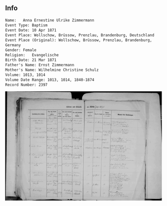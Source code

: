 ## Info

    Name:	Anna Ernestine Ulrike Zimmermann
    Event Type:	Baptism
    Event Date:	10 Apr 1871
    Event Place: Wollschow, Brüssow, Prenzlau, Brandenburg, Deutschland
    Event Place (Original):	Wollschow, Brüssow, Prenzlau, Brandenburg, Germany
    Gender:	Female
    Religion:	Evangelische
    Birth Date:	21 Mar 1871
    Father's Name: Ernst Zimmermann
    Mother's Name: Wilhelmine Christine Schulz
    Volume:	1013, 1014
    Volume Date Range: 1013, 1014, 1840-1874
    Record Number: 2397

![image](./1871%20Anna%20Ernestine%20Ulrike%20Zimmermann%20baptism.jpg)
